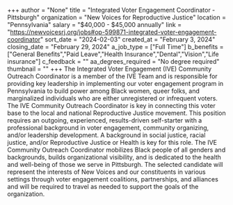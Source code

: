 +++
author = "None"
title = "Integrated Voter Engagement Coordinator - Pittsburgh"
organization = "New Voices for Reproductive Justice"
location = "Pennsylvania"
salary = "$40,000 - $45,000 annually"
link = "https://newvoicesrj.org/jobs#op-599871-integrated-voter-engagement-coordinator"
sort_date = "2024-02-03"
created_at = "February 3, 2024"
closing_date = "February 29, 2024"
a_job_type = ["Full Time"]
b_benefits = ["General Benefits","Paid Leave","Health Insurance","Dental","Vision","Life insurance"]
c_feedback = ""
aa_degrees_required = "No degree required"
thumbnail = ""
+++
The Integrated Voter Engagement (IVE) Community Outreach Coordinator is a member of the IVE Team and is responsible for providing key leadership in implementing our voter engagement program in Pennsylvania to build power among Black women, queer folks, and marginalized individuals who are either unregistered or infrequent voters. The IVE Community Outreach Coordinator is key in connecting this voter base to the local and national  Reproductive Justice movement. This position requires an outgoing, experienced, results-driven self-starter with a professional background in voter engagement, community organizing, and/or leadership development. A background in social justice, racial justice, and/or Reproductive Justice or Health is key for this role. The IVE Community Outreach Coordinator mobilizes Black people of all genders and backgrounds, builds organizational visibility, and is dedicated to the health and well-being of those we serve in Pittsburgh. The selected candidate will represent the interests of New Voices and our constituents in various settings through voter engagement coalitions, partnerships, and alliances and will be required to travel as needed to support the goals of the organization.

